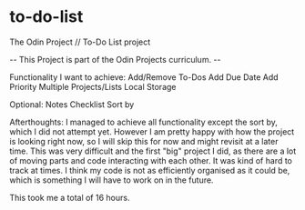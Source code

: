 # to-do-list

The Odin Project // To-Do List project

-- This Project is part of the Odin Projects curriculum. --

Functionality I want to achieve:
Add/Remove To-Dos
Add Due Date
Add Priority
Multiple Projects/Lists
Local Storage

Optional:
Notes
Checklist
Sort by

Afterthoughts: I managed to achieve all functionality except the sort by, which I did not attempt yet. However I am pretty happy with how the project is looking right now, so I will skip this for now and might revisit at a later time. This was very difficult and the first "big" project I did, as there are a lot of moving parts and code interacting with each other. It was kind of hard to track at times. I think my code is not as efficiently organised as it could be, which is something I will have to work on in the future.

This took me a total of 16 hours.
